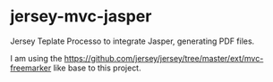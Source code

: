 jersey-mvc-jasper
=================

Jersey Teplate Processo to integrate Jasper, generating PDF files.

I am using the https://github.com/jersey/jersey/tree/master/ext/mvc-freemarker like base to this project.
